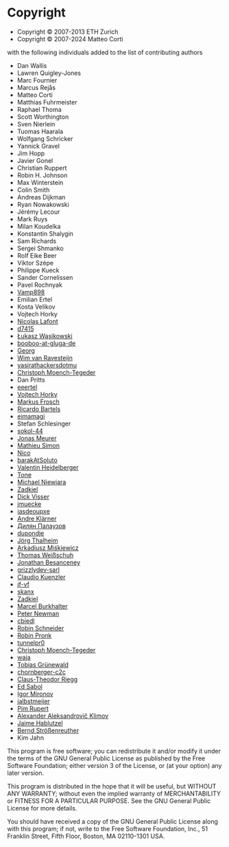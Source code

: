 
# Copyright

* Copyright &copy; 2007-2013 ETH Zurich
* Copyright &copy; 2007-2024 Matteo Corti

with the following individuals added to the list of contributing authors

* Dan Wallis
* Lawren Quigley-Jones
* Marc Fournier
* Marcus Rejås
* Matteo Corti
* Matthias Fuhrmeister
* Raphael Thoma
* Scott Worthington
* Sven Nierlein
* Tuomas Haarala
* Wolfgang Schricker
* Yannick Gravel
* Jim Hopp
* Javier Gonel
* Christian Ruppert
* Robin H. Johnson
* Max Winterstein
* Colin Smith
* Andreas Dijkman
* Ryan Nowakowski
* Jérémy Lecour
* Mark Ruys
* Milan Koudelka
* Konstantin Shalygin
* Sam Richards
* Sergei Shmanko
* Rolf Eike Beer
* Viktor Szépe
* Philippe Kueck
* Sander Cornelissen
* Pavel Rochnyak
* [Vamp898](https://github.com/Vamp898)
* Emilian Ertel
* Kosta Velikov
* Vojtech Horky
* [Nicolas Lafont](https://github.com/ManicoW)
* [d7415](https://github.com/d7415)
* [Łukasz Wąsikowski](https://github.com/IdahoPL)
* [booboo-at-gluga-de](https://github.com/booboo-at-gluga-de)
* [Georg](https://github.com/gbotti)
* [Wim van Ravesteijn](https://github.com/wimvr)
* [yasirathackersdotmu](https://github.com/yasirathackersdotmu)
* [Christoph Moench-Tegeder](https://github.com/moench-tegeder)
* Dan Pritts
* [eeertel](https://github.com/eeertel)
* [Vojtech Horky](https://github.com/vhotspur)
* [Markus Frosch](https://github.com/lazyfrosch)
* [Ricardo Bartels](https://github.com/bb-Ricardo)
* [eimamagi](https://github.com/eimamagi)
* Stefan Schlesinger
* [sokol-44](https://github.com/sokol-44)
* [Jonas Meurer](https://github.com/mejo-)
* [Mathieu Simon](https://github.com/matsimon)
* [Nico](https://github.com/nicox)
* [barakAtSoluto](https://github.com/barakAtSoluto)
* [Valentin Heidelberger](https://github.com/va1entin)
* [Tone](https://github.com/anthonyhaussman)
* [Michael Niewiara](https://github.com/mobitux)
* [Zadkiel](https://github.com/aslafy-z)
* [Dick Visser](https://github.com/dnmvisser)
* [jmuecke](https://github.com/jmuecke)
* [iasdeoupxe](https://github.com/iasdeoupxe)
* [Andre Klärner](https://github.com/klaernie)
* [Дилян Палаузов](https://github.com/dilyanpalauzov)
* [dupondje](https://github.com/dupondje)
* [Jörg Thalheim](https://github.com/Mic92)
* [Arkadiusz Miśkiewicz](https://github.com/arekm)
* [Thomas Weißschuh](https://github.com/t-8ch)
* [Jonathan Besanceney](https://github.com/jonathan-besanceney)
* [grizzlydev-sarl](https://github.com/grizzlydev-sarl)
* [Claudio Kuenzler](https://github.com/Napsty)
* [jf-vf](https://github.com/jf-vf)
* [skanx](https://github.com/skanx)
* [Zadkiel](https://github.com/aslafy-z)
* [Marcel Burkhalter](https://github.com/explorer69)
* [Peter Newman](https://github.com/peternewman)
* [cbiedl](https://github.com/cbiedl)
* [Robin Schneider](https://github.com/ypid-geberit)
* [Robin Pronk](https://github.com/rfpronk)
* [tunnelpr0](https://github.com/tunnelpr0)
* [Christoph Moench-Tegeder](https://github.com/moench-tegeder)
* [waja](https://github.com/waja)
* [Tobias Grünewald](https://github.com/tobias-gruenewald)
* [chornberger-c2c](https://github.com/chornberger-c2c)
* [Claus-Theodor Riegg](https://github.com/ctriegg-mak)
* [Ed Sabol](https://github.com/esabol)
* [Igor Mironov](https://github.com/mcs6502)
* [jalbstmeijer](https://github.com/jalbstmeijer)
* [Pim Rupert](https://github.com/prupert)
* [Alexander Aleksandrovič Klimov](https://github.com/Al2Klimov)
* [Jaime Hablutzel](https://github.com/hablutzel1)
* [Bernd Strößenreuther](https://github.com/booboo-at-gluga-de)
* Kim Jahn

This program is free software; you can redistribute it and/or modify
it under the terms of the GNU General Public License as published by
the Free Software Foundation; either version 3 of the License, or (at
your option) any later version.

This program is distributed in the hope that it will be useful, but
WITHOUT ANY WARRANTY; without even the implied warranty of
MERCHANTABILITY or FITNESS FOR A PARTICULAR PURPOSE.  See the GNU
General Public License for more details.

You should have received a copy of the GNU General Public License
along with this program; if not, write to the Free Software
Foundation, Inc., 51 Franklin Street, Fifth Floor, Boston, MA 02110-1301 USA.
